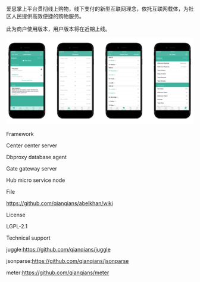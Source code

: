 爱思掌上平台贯彻线上购物，线下支付的新型互联网理念，依托互联网载体，为社区人民提供高效便捷的购物服务。

此为商户使用版本，用户版本将在近期上线。

![image](https://github.com/galaxygame/coachplan/blob/master/applicat.png)

Framework

Center center server

Dbproxy database agent

Gate gateway server

Hub micro service node

File

https://github.com/qianqians/abelkhan/wiki

License

LGPL-2.1

Technical support

juggle:https://github.com/qianqians/juggle

jsonparse:https://github.com/qianqians/jsonparse

meter:https://github.com/qianqians/meter

